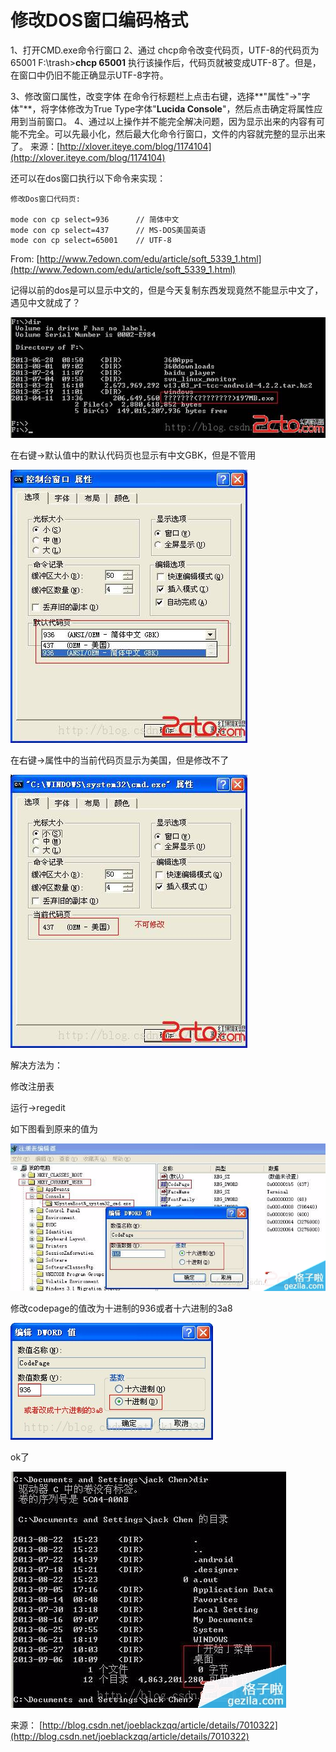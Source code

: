 # 修改DOS窗口编码格式

1、打开CMD.exe命令行窗口 
2、通过 chcp命令改变代码页，UTF-8的代码页为65001 
F:\trash>**chcp 65001**
执行该操作后，代码页就被变成UTF-8了。但是，在窗口中仍旧不能正确显示UTF-8字符。 

3、修改窗口属性，改变字体 
在命令行标题栏上点击右键，选择**"属性"->"字体"**，将字体修改为True Type字体"**Lucida Console**"，然后点击确定将属性应用到当前窗口。 
4、通过以上操作并不能完全解决问题，因为显示出来的内容有可能不完全。可以先最小化，然后最大化命令行窗口，文件的内容就完整的显示出来了。
来源：[http://xlover.iteye.com/blog/1174104](http://xlover.iteye.com/blog/1174104) 



还可以在dos窗口执行以下命令来实现：

```
修改Dos窗口代码页:  
  
mode con cp select=936      // 简体中文  
mode con cp select=437      // MS-DOS美国英语  
mode con cp select=65001    // UTF-8  
```





From: [http://www.7edown.com/edu/article/soft_5339_1.html](http://www.7edown.com/edu/article/soft_5339_1.html)

记得以前的dos是可以显示中文的，但是今天复制东西发现竟然不能显示中文了，遇见中文就成了？

![img](image-201803221756/6142f178-5051-40a6-9401-d25fb96024e3.png)

在右键->默认值中的默认代码页也显示有中文GBK，但是不管用

![img](image-201803221756/25599a65-759f-4dd2-a695-f51d0064cad6.png)

在右键->属性中的当前代码页显示为美国，但是修改不了

![img](image-201803221756/86d15a5c-10db-48d7-aae6-847a99b650f7.png)

解决方法为：

修改注册表

运行->regedit

如下图看到原来的值为

![img](image-201803221756/0.3064831839874387.png)

修改codepage的值改为十进制的936或者十六进制的3a8

 

![img](image-201803221756/64e8d91e-3161-4ebe-8355-407bcc34a0fd.png)

ok了

![img](image-201803221756/0.9638198839966208.png)

来源： [http://blog.csdn.net/joeblackzqq/article/details/7010322](http://blog.csdn.net/joeblackzqq/article/details/7010322)